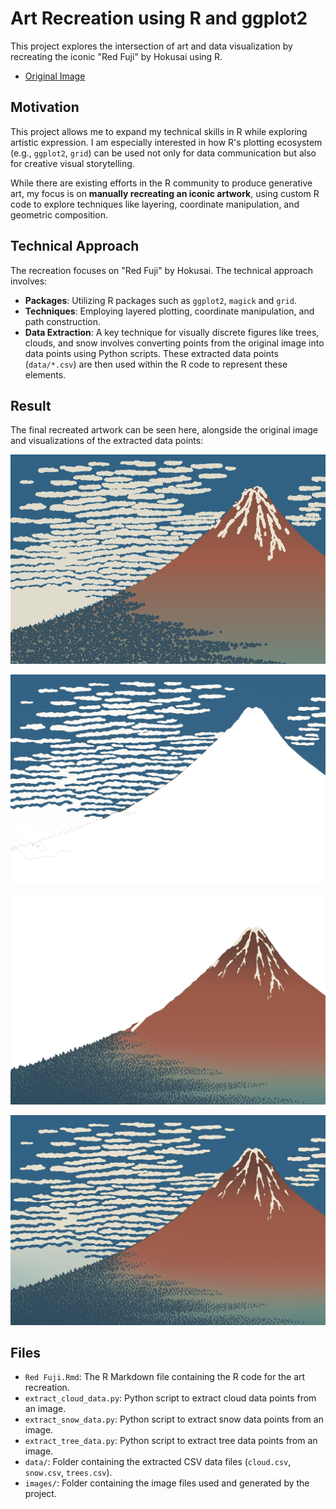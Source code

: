 # Art Recreation using R and ggplot2

This project explores the intersection of art and data visualization by recreating the iconic "Red Fuji" by Hokusai using R.
- [Original Image](images/original.png)
## Motivation

This project allows me to expand my technical skills in R while exploring artistic expression. I am especially interested in how R's plotting ecosystem (e.g., `ggplot2`, `grid`) can be used not only for data communication but also for creative visual storytelling.

While there are existing efforts in the R community to produce generative art, my focus is on **manually recreating an iconic artwork**, using custom R code to explore techniques like layering, coordinate manipulation, and geometric composition.

## Technical Approach

The recreation focuses on "Red Fuji" by Hokusai. The technical approach involves:

*   **Packages**: Utilizing R packages such as `ggplot2`, `magick` and `grid`.
*   **Techniques**: Employing layered plotting, coordinate manipulation, and path construction.
*   **Data Extraction**: A key technique for visually discrete figures like trees, clouds, and snow involves converting points from the original image into data points using Python scripts. These extracted data points (`data/*.csv`) are then used within the R code to represent these elements.

## Result

The final recreated artwork can be seen here, alongside the original image and visualizations of the extracted data points:

![Recreated Red Fuji](images/final.png)

![Extracted Cloud Data Visualization](images/extract_cloud.png)

![Extracted Snow Data Visualization](images/extract_snow.png)

![Original Image](images/original.png)

## Files

- `Red Fuji.Rmd`: The R Markdown file containing the R code for the art recreation.
- `extract_cloud_data.py`: Python script to extract cloud data points from an image.
- `extract_snow_data.py`: Python script to extract snow data points from an image.
- `extract_tree_data.py`: Python script to extract tree data points from an image.
- `data/`: Folder containing the extracted CSV data files (`cloud.csv`, `snow.csv`, `trees.csv`).
- `images/`: Folder containing the image files used and generated by the project.
